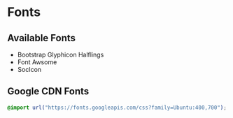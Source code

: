 # Fonts

## Available Fonts

- Bootstrap Glyphicon Halflings
- Font Awsome
- SocIcon

## Google CDN Fonts

```css
@import url("https://fonts.googleapis.com/css?family=Ubuntu:400,700");
```


